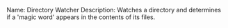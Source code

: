Name: Directory Watcher
Description: Watches a directory and determines if a 'magic word' appears in the contents of its files.
